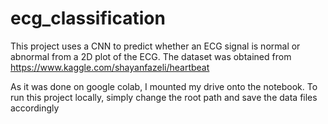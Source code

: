 # ecg_classification

This project uses a CNN to predict whether an ECG signal is normal or abnormal from a 2D plot of the ECG. The dataset was obtained from https://www.kaggle.com/shayanfazeli/heartbeat

As it was done on google colab, I mounted my drive onto the notebook. To run this project locally, simply change the root path and save the data files accordingly
